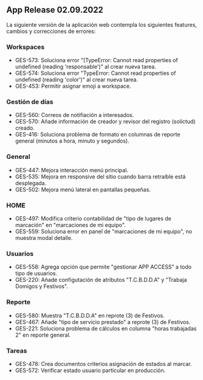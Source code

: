 ## App Release 02.09.2022

La siguiente versión de la aplicación web contempla los siguientes features, cambios y correcciones de errores:


### Workspaces

- GES-573: Soluciona error "[TypeError: Cannot read properties of undefined (reading 'responsable')" al crear nueva tarea.
- GES-574: Soluciona error "TypeError: Cannot read properties of undefined (reading 'color')" al crear nueva tarea.
- GES-453: Permitir asignar emoji a workspace.


### Gestión de días

- GES-560: Correos de notifiación a interesados.
- GES-570: Añade información de creador y revisor del registro (solictud) creado.
- GES-416: Soluciona problema de formato en columnas de reporte general (minutos a hora, minuto y segundos).


### General

- GES-447: Mejora interacción menú principal.
- GES-535: Mejora en responsive del sitio cuando barra retraíble está desplegada.
- GES-502: Mejora menú lateral en pantallas pequeñas.

### HOME

- GES-497: Modifica criterio contabilidad de "tipo de lugares de marcación" en "marcaciones de mi equipo".
- GES-559: Soluciona error en panel de "marcaciones de mi equipo", no muestra modal detalle.


### Usuarios

- GES-558: Agrega opción que permite "gestionar APP ACCESS" a todo tipo de usuarios.
- GES-220: Añade configutación de atributos "T.C.B.D.D.A" y "Trabaja Domigos y Festivos".

### Reporte

- GES-580: Muestra "T.C.B.D.D.A" en reprote (3) de Festivos.
- GES-467: Añade "tipo de servicio prestado" a reprote (3) de Festivos.
- GES-221: Soluciona problema de cálculos en columna "horas trabajadas 2" en reporte general.

### Tareas

- GES-478: Crea documentos criterios asignación de estados al marcar.
- GES-572: Verificar estado usuario particular en producción.







